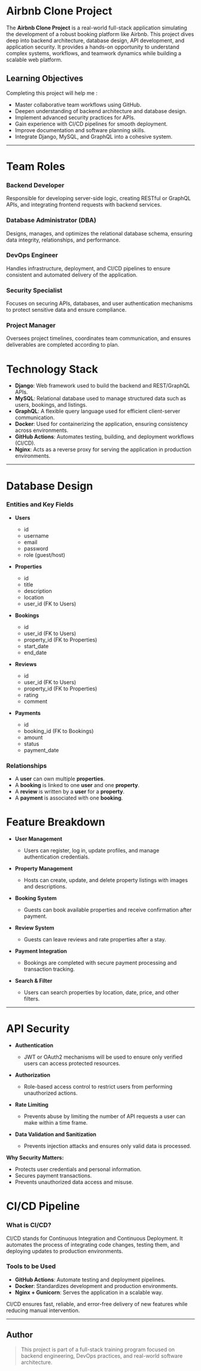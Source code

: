 # Airbnb Clone Project


The **Airbnb Clone Project** is a real-world full-stack application simulating the development of a robust booking platform like Airbnb. This project dives deep into backend architecture, database design, API development, and application security. It provides a hands-on opportunity to understand complex systems, workflows, and teamwork dynamics while building a scalable web platform.


## Learning Objectives

Completing this project will help me :

- Master collaborative team workflows using GitHub.
- Deepen understanding of backend architecture and database design.
- Implement advanced security practices for APIs.
- Gain experience with CI/CD pipelines for smooth deployment.
- Improve documentation and software planning skills.
- Integrate Django, MySQL, and GraphQL into a cohesive system.

---

# Team Roles

### Backend Developer
Responsible for developing server-side logic, creating RESTful or GraphQL APIs, and integrating frontend requests with backend services.

### Database Administrator (DBA)
Designs, manages, and optimizes the relational database schema, ensuring data integrity, relationships, and performance.

### DevOps Engineer
Handles infrastructure, deployment, and CI/CD pipelines to ensure consistent and automated delivery of the application.

### Security Specialist
Focuses on securing APIs, databases, and user authentication mechanisms to protect sensitive data and ensure compliance.

### Project Manager
Oversees project timelines, coordinates team communication, and ensures deliverables are completed according to plan.



# Technology Stack

- **Django**: Web framework used to build the backend and REST/GraphQL APIs.
- **MySQL**: Relational database used to manage structured data such as users, bookings, and listings.
- **GraphQL**: A flexible query language used for efficient client-server communication.
- **Docker**: Used for containerizing the application, ensuring consistency across environments.
- **GitHub Actions**: Automates testing, building, and deployment workflows (CI/CD).
- **Nginx**: Acts as a reverse proxy for serving the application in production environments.

---

# Database Design

### Entities and Key Fields

- **Users**
  - id
  - username
  - email
  - password
  - role (guest/host)

- **Properties**
  - id
  - title
  - description
  - location
  - user_id (FK to Users)

- **Bookings**
  - id
  - user_id (FK to Users)
  - property_id (FK to Properties)
  - start_date
  - end_date

- **Reviews**
  - id
  - user_id (FK to Users)
  - property_id (FK to Properties)
  - rating
  - comment

- **Payments**
  - id
  - booking_id (FK to Bookings)
  - amount
  - status
  - payment_date

### Relationships

- A **user** can own multiple **properties**.
- A **booking** is linked to one **user** and one **property**.
- A **review** is written by a **user** for a **property**.
- A **payment** is associated with one **booking**.



# Feature Breakdown

- **User Management**
  - Users can register, log in, update profiles, and manage authentication credentials.

- **Property Management**
  - Hosts can create, update, and delete property listings with images and descriptions.

- **Booking System**
  - Guests can book available properties and receive confirmation after payment.

- **Review System**
  - Guests can leave reviews and rate properties after a stay.

- **Payment Integration**
  - Bookings are completed with secure payment processing and transaction tracking.

- **Search & Filter**
  - Users can search properties by location, date, price, and other filters.

---

# API Security

- **Authentication**
  - JWT or OAuth2 mechanisms will be used to ensure only verified users can access protected resources.

- **Authorization**
  - Role-based access control to restrict users from performing unauthorized actions.

- **Rate Limiting**
  - Prevents abuse by limiting the number of API requests a user can make within a time frame.

- **Data Validation and Sanitization**
  - Prevents injection attacks and ensures only valid data is processed.

**Why Security Matters:**

- Protects user credentials and personal information.
- Secures payment transactions.
- Prevents unauthorized data access and misuse.



# CI/CD Pipeline

### What is CI/CD?

CI/CD stands for Continuous Integration and Continuous Deployment. It automates the process of integrating code changes, testing them, and deploying updates to production environments.

### Tools to be Used

- **GitHub Actions**: Automate testing and deployment pipelines.
- **Docker**: Standardizes development and production environments.
- **Nginx + Gunicorn**: Serves the application in a scalable way.

CI/CD ensures fast, reliable, and error-free delivery of new features while reducing manual intervention.

---

## Author

> This project is part of a full-stack training program focused on backend engineering, DevOps practices, and real-world software architecture.


